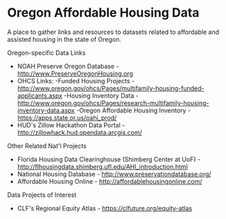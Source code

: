 # Oregon Affordable Housing Data

A place to gather links and resources to datasets related to affordable and assisted housing in the state of Oregon.

Oregon-specific Data Links
- NOAH Preserve Oregon Database - http://www.PreserveOregonHousing.org 
- OHCS Links: 
          -Funded Housing Projects - http://www.oregon.gov/ohcs/Pages/multifamily-housing-funded-applicants.aspx
          -Housing Inventory Data - http://www.oregon.gov/ohcs/Pages/research-multifamily-housing-inventory-data.aspx
          -Oregon Affordable Housing Inventory - https://apps.state.or.us/oahi_prod/
- HUD's Zillow Hackathon Data Portal - http://zillowhack.hud.opendata.arcgis.com/

Other Related Nat'l Projects
- Florida Housing Data Clearinghouse (Shimberg Center at UoF) - http://flhousingdata.shimberg.ufl.edu/AHI_introduction.html
- National Housing Database - http://www.preservationdatabase.org/ 
- Affordable Housing Online - http://affordablehousingonline.com/

Data Projects of Interest
- CLF's Regional Equity Atlas - https://clfuture.org/equity-atlas
